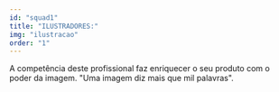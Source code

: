 ```yaml
---
id: "squad1"
title: "ILUSTRADORES:"
img: "ilustracao"
order: "1"
---
```

A competência deste profissional faz enriquecer o seu produto com o poder da imagem. "Uma imagem diz mais que mil palavras".